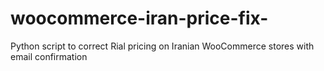# woocommerce-iran-price-fix-
Python script to correct Rial pricing on Iranian WooCommerce stores with email confirmation
